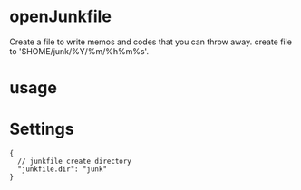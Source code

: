 # openJunkfile
Create a file to write memos and codes that you can throw away.
create file to '$HOME/junk/%Y/%m/%h%m%s'.

# usage

# Settings

```
{
  // junkfile create directory
  "junkfile.dir": "junk"    
}
```